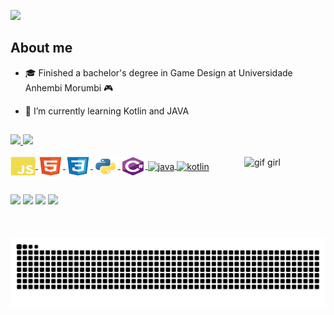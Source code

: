 
<p align="center">
 
</p align="center">
<img src="https://cdn.discordapp.com/attachments/688104936965144595/1273398888975568968/hiiiam.png?ex=66ff1221&is=66fdc0a1&hm=c6b07c6768dfe272013317f921d156df5ead2d3f3e726950d4cfebc5381c7e3c&" />

## About me
- 🎓 Finished a bachelor's degree in Game Design at Universidade Anhembi Morumbi 🎮
- 🌱 I’m currently learning Kotlin and JAVA

  ##

<div>
  <a href="https://github.com/miri12345">
  <img height="180em" src="https://github-readme-stats.vercel.app/api?username=miri12345&show_icons=true&theme=neon&include_all_commits=true&count_private=true"/>
  <img height="180em" src="https://github-readme-stats.vercel.app/api/top-langs/?username=miri12345&layout=compact&langs_count=16&theme=neon"/>
</div>

<div>
   <div style="display: inline_block"><br>
  <img align="center" alt="Js" height="30" width="40" src="https://raw.githubusercontent.com/devicons/devicon/master/icons/javascript/javascript-plain.svg">
  <img align="center" alt="HTML" height="30" width="40" src="https://raw.githubusercontent.com/devicons/devicon/master/icons/html5/html5-original.svg">
  <img align="center" alt="CSS" height="30" width="40" src="https://raw.githubusercontent.com/devicons/devicon/master/icons/css3/css3-original.svg">
  <img align="center" alt="Python" height="30" width="40" src="https://raw.githubusercontent.com/devicons/devicon/master/icons/python/python-original.svg">
  <img align="center" alt="Csharp" height="30" width="40" src="https://raw.githubusercontent.com/devicons/devicon/master/icons/csharp/csharp-original.svg">
  <img align="center" alt="java" height="30" width="40" src="https://cdn.jsdelivr.net/gh/devicons/devicon@latest/icons/java/java-original.svg">
  <img align="center" alt="kotlin" height="30" width="40" src="https://cdn.jsdelivr.net/gh/devicons/devicon@latest/icons/kotlin/kotlin-original.svg">
  <img align="right" alt="gif girl" height="130" width="130" src="https://cdn.discordapp.com/attachments/688104936965144595/1273364373808746539/gifmeu.gif?ex=66fef1fc&is=66fda07c&hm=795cad5cc373526af8df281e33cb7f4ad597206524dd6c9cc667471bff050a16&">
</div>

##

<div>
   <a href="https://www.linkedin.com/in/miriã-moreno-9621201a2/" target="_blank"><img src="https://img.shields.io/badge/-LinkedIn-%230077B5?style=for-the-badge&logo=linkedin&logoColor=white" target="_blank"></a> 
   <a href="https://linktr.ee/miri_airim" target](https://linktr.ee/miri_airim)="_blank"><img src="https://img.shields.io/badge/linktree-39E09B?style=for-the-badge&logo=linktree&logoColor=white="_blank"></a> 
    <a href="https://www.behance.net/mirimoreno" target](https://linktr.ee/miri_airim)="_blank"><img src="https://img.shields.io/badge/-Behance-blue?style=for-the-badge&logo=behance&logoColor=white="_blank"></a> 
    <a href="https://miri-airim.itch.io"_blank"><img src="https://img.shields.io/badge/Itch.io-FA5C5C?style=for-the-badge&logo=itchdotio&logoColor=white="_blank"></a> 
   
</div>

<picture>
  <source media="(prefers-color-scheme: dark)" srcset="https://raw.githubusercontent.com/miri12345/miri12345/output/github-contribution-grid-snake-dark.svg">
  <source media="(prefers-color-scheme: light)" srcset="https://raw.githubusercontent.com/miri12345/miri12345/output/github-contribution-grid-snake.svg">
  <img alt="github contribution grid snake animation" src="https://raw.githubusercontent.com/miri12345/miri12345/output/github-contribution-grid-snake.svg">
</picture>
